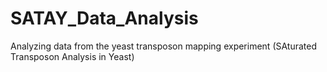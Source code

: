 # SATAY_Data_Analysis
 Analyzing data from the yeast transposon mapping experiment (SAturated Transposon Analysis in Yeast)
